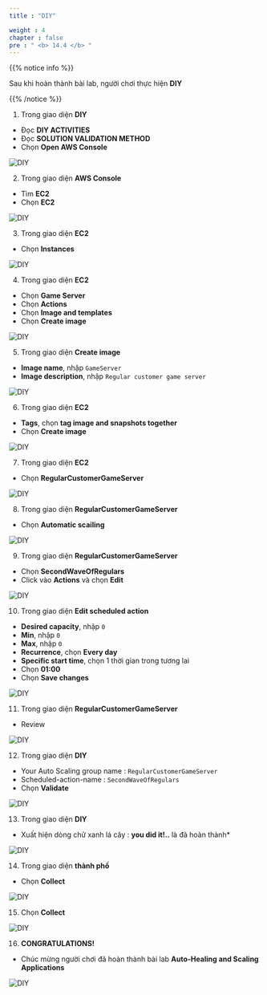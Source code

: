 ```yaml
---
title : "DIY"

weight : 4
chapter : false
pre : " <b> 14.4 </b> "
---
```


{{% notice info %}}

Sau khi hoàn thành bài lab, người chơi thực hiện **DIY**

{{% /notice %}}

1. Trong giao diện **DIY**

- Đọc **DIY ACTIVITIES**
- Đọc **SOLUTION VALIDATION METHOD**
- Chọn **Open AWS Console**

![DIY](/images/14-scaling/14.4-diy/1-diy.png)

2. Trong giao diện **AWS Console**

- Tìm **EC2**
- Chọn **EC2**

![DIY](/images/14-scaling/14.4-diy/2-diy.png)

3. Trong giao diện **EC2**

- Chọn **Instances**

![DIY](/images/14-scaling/14.4-diy/3-diy.png)

4. Trong giao diện **EC2**

- Chọn **Game Server**
- Chọn **Actions**
- Chọn **Image and templates**
- Chọn **Create image**


![DIY](/images/14-scaling/14.4-diy/4-diy.png)

5. Trong giao diện **Create image**

- **Image name**, nhập ```GameServer```
- **Image description**, nhập ```Regular customer game server```

![DIY](/images/14-scaling/14.4-diy/5-diy.png)

6. Trong giao diện **EC2**

- **Tags**, chọn **tag image and snapshots together**
- Chọn **Create image**

![DIY](/images/14-scaling/14.4-diy/6-diy.png)

7. Trong giao diện **EC2**

- Chọn **RegularCustomerGameServer**

![DIY](/images/14-scaling/14.4-diy/7-diy.png)

8. Trong giao diện **RegularCustomerGameServer**

- Chọn **Automatic scailing**

![DIY](/images/14-scaling/14.4-diy/8-diy.png)

9. Trong giao diện **RegularCustomerGameServer**

- Chọn **SecondWaveOfRegulars**
- Click vào **Actions** và chọn **Edit**


![DIY](/images/14-scaling/14.4-diy/9-diy.png)

10. Trong giao diện **Edit scheduled action**

- **Desired capacity**, nhập ```0```
- **Min**, nhập ```0```
- **Max**, nhập ```0```
- **Recurrence**, chọn **Every day**
- **Specific start time**, chọn 1 thời gian trong tương lai
- Chọn **01:00**
- Chọn **Save changes**


![DIY](/images/14-scaling/14.4-diy/10-diy.png)

11. Trong giao diện **RegularCustomerGameServer**

- Review

![DIY](/images/14-scaling/14.4-diy/11-diy.png)

12. Trong giao diện **DIY**

- Your Auto Scaling group name : ```RegularCustomerGameServer```
- Scheduled-action-name : ```SecondWaveOfRegulars```
- Chọn **Validate**

![DIY](/images/14-scaling/14.4-diy/12-diy.png)

13. Trong giao diện **DIY**

- Xuất hiện dòng chữ xanh lá cây : **you did it!..** là đã hoàn thành*

![DIY](/images/14-scaling/14.4-diy/13-diy.png)

14. Trong giao diện **thành phố**

- Chọn **Collect**

![DIY](/images/14-scaling/14.4-diy/14-diy.png)

15. Chọn **Collect**

![DIY](/images/14-scaling/14.4-diy/15-diy.png)

16. **CONGRATULATIONS!**

- Chúc mừng người chơi đã hoàn thành bài lab **Auto-Healing and Scaling Applications**

![DIY](/images/14-scaling/14.4-diy/16-diy.png)


